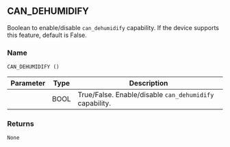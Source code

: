 ## CAN\_DEHUMIDIFY

Boolean to enable/disable `can_dehumidify` capability. If the device supports this feature, default is False.


### Name

`CAN_DEHUMIDIFY ()`


| Parameter | Type | Description                                              |
| --------- | ---- | -------------------------------------------------------- |
|           | BOOL | True/False.  Enable/disable `can_dehumidify` capability. |

### Returns

`None`
